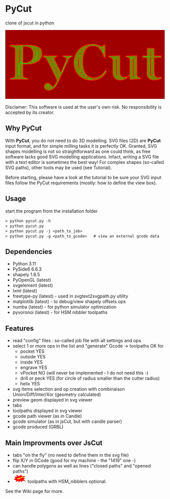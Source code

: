 # PyCut

clone of jscut in python

![pycut](RESOURCES/pycut_img.png)

Disclamer: This software is used at the user's own risk. No responsibility is accepted by its creator.

## Why PyCut

With <strong>PyCut</strong>, you do not need to do 3D modelling. SVG files (2D) are <strong>PyCut</strong> input format, and for simple milling tasks it is perfectly OK. Granted, SVG shapes modelling is not so straightforward as one could think, as free software lacks good SVG modelling applications. Infact, writing a SVG file with a text editor is sometimes the best way! For complex shapes (so-called SVG paths), other tools may be used (see Tutorial).

Before starting, please have a look at the tutorial to be sure your SVG input files follow the PyCut requirements (mostly: how to define the view box).

## Usage

start the program from the installation folder

```
> python pycut.py -h
> python pycut.py
> python pycut.py -j <path_to_job>
> python pycut.py -g <path_to_gcode>   # view an external gcode data
```

## Dependencies

- Python 3.11
- PySide6 6.6.3
- shapely 1.8.5 
- PyOpenGL (latest)
- svgelement (latest)
- lxml (latest)
- freetype-py (latest) - used in svgtext2svgpath.py utility
- matplotlib (latest) - to debug/view shapely offsets ops
- numba (latest) - for python simulator optimization
- pyvoronoi (latest) - for HSM nibbler toolpaths

## Features

- read "config" files : so-called job file with all settings and ops
- select 1 or more ops in the list and "generate" Gcode -> toolpaths OK for
  - pocket YES
  - outside YES
  - inside YES
  - engrave YES
  - vPocket NO (will never be implemented - I do not need this -)
  - drill or peck YES (for circle of radius smaller than the cutter radius)
  - helix YES
- svg items selection and op creation with combinaison Union/Diff/Inter/Xor (geometry calculated)
- preview geom displayed in svg viewer
- tabs
- toolpaths displayed in svg viewer
- gcode path viewer (as in Candle)
- gcode simulator (as in jsCut, but with candle parser)
- gcode produced (GRBL)

## Main Improvments over JsCut

- tabs "on the fly" (no need to define them in the svg file)
- flip X/Y in GCode (good for my machine - the "1419" one -)
- can handle polygons as well as lines ("closed paths" and "opened paths")
- ![new](RESOURCES/new_img.png) toolpaths with HSM_nibblers optional.

See the Wiki page for more.

